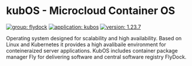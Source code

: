 # kubOS - Microcloud Container OS

[![group: flydock](https://img.shields.io/badge/group-flydock-FF0000)](#) [![application: kubos](https://img.shields.io/badge/application-kubos-lightgreen)](#) [![version: 1.23.7](https://img.shields.io/badge/version-1.23.7-blue)](#)

Operating system designed for scalability and high availability.
Based on Linux and Kubernetes it provides a high avalibaile environment for conteineraized server applications.
KubOS includes container package manager Fly for delivering software and central software registry FlyDock.
